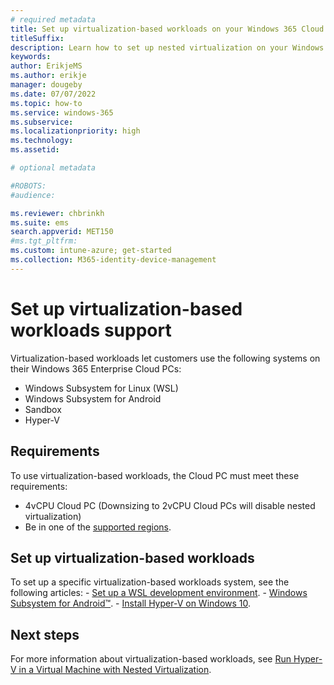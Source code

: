```yaml
---
# required metadata
title: Set up virtualization-based workloads on your Windows 365 Cloud PC.
titleSuffix:
description: Learn how to set up nested virtualization on your Windows 365 Cloud PC.
keywords:
author: ErikjeMS  
ms.author: erikje
manager: dougeby
ms.date: 07/07/2022
ms.topic: how-to
ms.service: windows-365
ms.subservice:
ms.localizationpriority: high
ms.technology:
ms.assetid: 

# optional metadata

#ROBOTS:
#audience:

ms.reviewer: chbrinkh
ms.suite: ems
search.appverid: MET150
#ms.tgt_pltfrm:
ms.custom: intune-azure; get-started
ms.collection: M365-identity-device-management
---
```


# Set up virtualization-based workloads support

Virtualization-based workloads let customers use the following systems on their Windows 365 Enterprise Cloud PCs:

- Windows Subsystem for Linux (WSL)
- Windows Subsystem for Android
- Sandbox
- Hyper-V  

## Requirements

To use virtualization-based workloads, the Cloud PC must meet these requirements:

- 4vCPU Cloud PC (Downsizing to 2vCPU Cloud PCs will disable nested virtualization)
- Be in one of the [supported regions](requirements.md?tabs=enterprise%2Cent#supported-azure-regions-for-cloud-pc-provisioning).

## Set up virtualization-based workloads

To set up a specific virtualization-based workloads system, see the following articles:
    - [Set up a WSL development environment](/windows/wsl/setup/environment).
    - [Windows Subsystem for Android™️](/windows/android/wsa/).
    - [Install Hyper-V on Windows 10](/virtualization/hyper-v-on-windows/quick-start/enable-hyper-v).


<!-- ########################## -->
## Next steps

For more information about virtualization-based workloads, see [Run Hyper-V in a Virtual Machine with Nested Virtualization](/virtualization/hyper-v-on-windows/user-guide/nested-virtualization).
